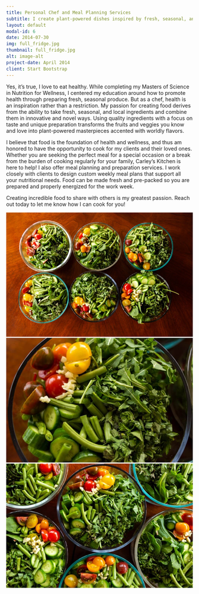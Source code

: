 ```yaml
---
title: Personal Chef and Meal Planning Services
subtitle: I create plant-powered dishes inspired by fresh, seasonal, and local ingredients accented with worldly flavors.
layout: default
modal-id: 6
date: 2014-07-30
img: full_fridge.jpg
thumbnail: full_fridge.jpg
alt: image-alt
project-date: April 2014
client: Start Bootstrap
---
```


Yes, it’s true, I love to eat healthy. While completing my Masters of Science in Nutrition for Wellness, I centered my education around how to promote health through preparing fresh, seasonal produce. But as a chef, health is an inspiration rather than a restriction. My passion for creating food derives from the ability to take fresh, seasonal, and local ingredients and combine them in innovative and novel ways. Using quality ingredients with a focus on taste and unique preparation transforms the fruits and veggies you know and love into plant-powered masterpieces accented with worldly flavors.

I believe that food is the foundation of health and wellness, and thus am honored to have the opportunity to cook for my clients and their loved ones. Whether you are seeking the perfect meal for a special occasion or a break from the burden of cooking regularly for your family, Carley’s Kitchen is here to help! I also offer meal planning and preparation services. I work closely with clients to design custom weekly meal plans that support all your nutritional needs. Food can be made fresh and pre-packed so you are prepared and properly energized for the work week.

Creating incredible food to share with others is my greatest passion. Reach out today to let me know how I can cook for you!

<div class="image-gallery">
  <img src="img/salad/1.jpg" alt="">
  <img src="img/salad/4.jpg" alt="">
  <img src="img/salad/5.jpg" alt="">
</div>
